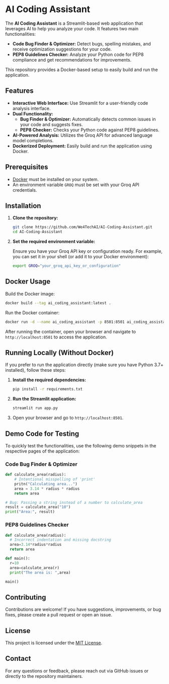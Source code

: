 
# AI Coding Assistant

The **AI Coding Assistant** is a Streamlit-based web application that leverages AI to help you analyze your code. It features two main functionalities:

- **Code Bug Finder & Optimizer:** Detect bugs, spelling mistakes, and receive optimization suggestions for your code.
- **PEP8 Guidelines Checker:** Analyze your Python code for PEP8 compliance and get recommendations for improvements.

This repository provides a Docker-based setup to easily build and run the application.

## Features

- **Interactive Web Interface:** Use Streamlit for a user-friendly code analysis interface.
- **Dual Functionality:**
  - **Bug Finder & Optimizer:** Automatically detects common issues in your code and suggests fixes.
  - **PEP8 Checker:** Checks your Python code against PEP8 guidelines.
- **AI-Powered Analysis:** Utilizes the Groq API for advanced language model completions.
- **Dockerized Deployment:** Easily build and run the application using Docker.

## Prerequisites

- [Docker](https://www.docker.com/get-started) must be installed on your system.
- An environment variable `GROQ` must be set with your Groq API credentials.

## Installation

1. **Clone the repository:**

   ```bash
   git clone https://github.com/We4TechAI/AI-Coding-Assistant.git
   cd AI-Coding-Assistant
   ```

2. **Set the required environment variable:**

   Ensure you have your Groq API key or configuration ready. For example, you can set it in your shell (or add it to your Docker environment):

   ```bash
   export GROQ="your_groq_api_key_or_configuration"
   ```

## Docker Usage

Build the Docker image:

```bash
docker build --tag ai_coding_assistant:latest .
```

Run the Docker container:

```bash
docker run -d --name ai_coding_assistant -p 8501:8501 ai_coding_assistant:latest
```

After running the container, open your browser and navigate to `http://localhost:8501` to access the application.

## Running Locally (Without Docker)

If you prefer to run the application directly (make sure you have Python 3.7+ installed), follow these steps:

1. **Install the required dependencies:**

   ```bash
   pip install -r requirements.txt
   ```

2. **Run the Streamlit application:**

   ```bash
   streamlit run app.py
   ```

3. Open your browser and go to `http://localhost:8501`.

## Demo Code for Testing

To quickly test the functionalities, use the following demo snippets in the respective pages of the application:

### Code Bug Finder & Optimizer

```python
def calculate_area(radius):
    # Intentional misspelling of 'print'
    pritn("Calculating area...")
    area = 3.14 * radius * radius
    return area

# Bug: Passing a string instead of a number to calculate_area
result = calculate_area("10")
print("Area:", result)
```

### PEP8 Guidelines Checker

```python
def calculate_area(radius):
  # Incorrect indentation and missing docstring
  area=3.14*radius*radius
  return area

def main():
  r=10
  area=calculate_area(r)
  print("The area is: ",area)

main()
```

## Contributing

Contributions are welcome! If you have suggestions, improvements, or bug fixes, please create a pull request or open an issue.

## License

This project is licensed under the [MIT License](LICENSE).

## Contact

For any questions or feedback, please reach out via GitHub issues or directly to the repository maintainers.
```
